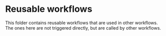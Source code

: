 # Reusable workflows

This folder contains reusable workflows that are used in other workflows. The ones here are not triggered directly, but are called by other workflows.
